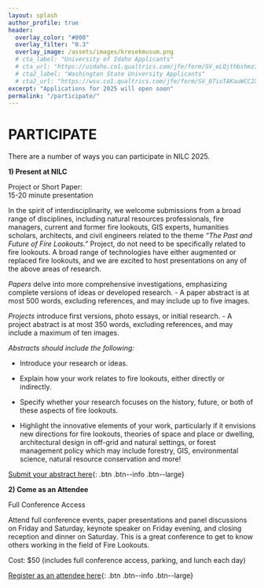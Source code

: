 ```yaml
---
layout: splash
author_profile: true
header:
  overlay_color: "#000"
  overlay_filter: "0.3"
  overlay_image: /assets/images/kresekmusum.png
  # cta_label: "University of Idaho Applicants"
  # cta_url: "https://uidaho.co1.qualtrics.com/jfe/form/SV_eLQjthbshmz3bNz"
  # cta2_label: "Washington State University Applicants"
  # cta2_url: "https://wsu.co1.qualtrics.com/jfe/form/SV_07ioTAKauWCC2X3"
excerpt: "Applications for 2025 will open soon"
permalink: "/participate/"
---
```


# **PARTICIPATE**

There are a number of ways you can participate in NILC 2025\.

**1\) Present at NILC**

Project or Short Paper:   
15-20 minute presentation

In the spirit of interdisciplinarity, we welcome submissions from a broad range of disciplines, including natural resources professionals, fire managers, current and former fire lookouts, GIS experts, humanities scholars, architects, and civil engineers related to the theme *“The Past and Future of Fire Lookouts.”* Project, do not need to be specifically related to fire lookouts. A broad range of technologies have either augmented or replaced fire lookouts, and we are excited to host presentations on any of the above areas of research. 

*Papers* delve into more comprehensive investigations, emphasizing complete versions of ideas or developed research. \- A paper abstract is at most 500 words, excluding references, and may include up to five images. 

*Projects* introduce first versions, photo essays, or initial research. \- A project abstract is at most 350 words, excluding references, and may include a maximum of ten images.

*Abstracts should include the following:*

* Introduce your research or ideas.

* Explain how your work relates to fire lookouts, either directly or indirectly.

* Specify whether your research focuses on the history, future, or both of these aspects of fire lookouts.

* Highlight the innovative elements of your work, particularly if it envisions new directions for fire lookouts, theories of space and place or dwelling, architectural design in off-grid and natural settings, or forest management policy which may include forestry, GIS, environmental science, natural resource conservation and more!

[Submit your abstract here](../join/){: .btn .btn--info .btn--large}

**2\) Come as an Attendee**

Full Conference Access

Attend full conference events, paper presentations and panel discussions on Friday and Saturday, keynote speaker on Friday evening, and closing reception and dinner on Saturday. This is a great conference to get to know others working in the field of Fire Lookouts.

Cost: $50 (includes full conference access, parking, and lunch each day)

[Register as an attendee here](../join/){: .btn .btn--info .btn--large}
